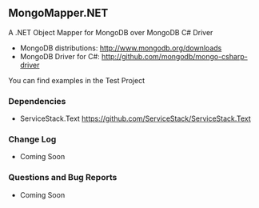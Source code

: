 ## MongoMapper.NET

A .NET Object Mapper for MongoDB over MongoDB C# Driver

* MongoDB distributions: http://www.mongodb.org/downloads
* MongoDB Driver for C#: http://github.com/mongodb/mongo-csharp-driver

You can find examples in the Test Project

### Dependencies

* ServiceStack.Text https://github.com/ServiceStack/ServiceStack.Text

### Change Log

* Coming Soon

### Questions and Bug Reports

* Coming Soon
 


